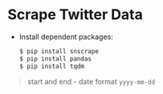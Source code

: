 # Scrape Twitter Data

* Install dependent packages:
	```bash 
	$ pip install snscrape
    $ pip install pandas
    $ pip install tqdm
	```

> start and end - date format ```yyyy-mm-dd```